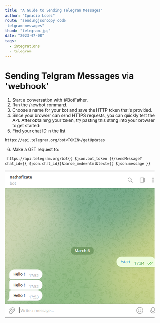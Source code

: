 ```yaml
---
title: "A Guide to Sending Telegram Messages"
author: "Ignacio Lopez"
route: "sendingjsonCopy code
-telgram-messages"
thumb: "telegram.jpg"
date: "2023-07-08"
tags:
  - integrations
  - telegram
---
```

# Sending Telgram Messages via 'webhook'

1.  Start a conversation with @BotFather.
2.  Run the /newbot command.
3.  Choose a name for your bot and save the HTTP token that's provided.
4.  Since your browser can send HTTPS requests, you can quickly test the API. After obtaining your token, try pasting this string into your browser to get started:
5.  Find your chat ID in the list

```
https://api.telegram.org/bot<TOKEN>/getUpdates
```

6. Make a GET request to:

```
 https://api.telegram.org/bot{{ $json.bot_token }}/sendMessage?chat_id={{ $json.chat_id}}&parse_mode=html&text={{ $json.message }}
```

![](./images/nachoficate.png)


